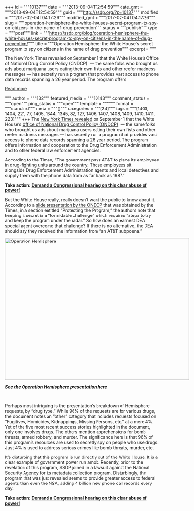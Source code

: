 +++
id = """10137"""
date = """2013-09-04T12:54:59"""
date_gmt = """2013-09-04T12:54:59"""
guid = """http://ssdp.org/?p=10137"""
modified = """2017-02-04T04:17:26"""
modified_gmt = """2017-02-04T04:17:26"""
slug = """operation-hemisphere-the-white-houses-secret-program-to-spy-on-citizens-in-the-name-of-drug-prevention"""
status = """publish"""
type = """post"""
link = """https://ssdp.org/blog/operation-hemisphere-the-white-houses-secret-program-to-spy-on-citizens-in-the-name-of-drug-prevention/"""
title = """Operation Hemisphere: the White House&#039;s secret program to spy on citizens in the name of drug prevention"""
excerpt = """<p>The New York Times revealed on September 1 that the White House&#8217;s Office of National Drug Control Policy (ONDCP)  — the same folks who brought us ads about marijuana users eating their own fists and other reefer madness messages — has secretly run a program that provides vast access to phone data records spanning a 26 year period. The program offers</p>
<div class="h10"></div>
<p><a class="more-link2 flat" href="https://ssdp.org/blog/operation-hemisphere-the-white-houses-secret-program-to-spy-on-citizens-in-the-name-of-drug-prevention/">Read more</a></p>
"""
author = """132"""
featured_media = """10143"""
comment_status = """open"""
ping_status = """open"""
template = """"""
format = """standard"""
meta = """[]"""
categories = """[24]"""
tags = """[1403, 1404, 221, 77, 1405, 1344, 1345, 82, 127, 1406, 1407, 1408, 1409, 1410, 1411, 223]"""
+++
The <a title="Operation Hemisphere NY Times" href="http://www.nytimes.com/2013/09/02/us/drug-agents-use-vast-phone-trove-eclipsing-nsas.html" target="_blank">New York Times revealed</a> on September 1 that the White House&#8217;s <a title="ONDCP" href="http://www.whitehouse.gov/ondcp" target="_blank">Office of National Drug Control Policy (ONDCP)</a>  — the same folks who brought us ads about marijuana users eating their own fists and other reefer madness messages — has secretly run a program that provides vast access to phone data records spanning a 26 year period. The program offers information and cooperation to the Drug Enforcement Administration and to other federal law enforcement agencies.



According to the Times, &#8220;The government pays AT&amp;T to place its employees in drug-fighting units around the country. Those employees sit alongside Drug Enforcement Administration agents and local detectives and supply them with the phone data from as far back as 1987.&#8221;



<div class="alert"><b>Take action: <a title="Take action on Operation Hemisphere!" href="http://ssdp.org/action/operation-hemisphere/" target="_blank">Demand a Congressional hearing on this clear abuse of power!</a></b></div>



But the White House really, really doesn&#8217;t want the public to know about it. According to a <a title="Operation Hemisphere Presentation" href="http://ssdp.org/assets/2013/09/Operation-Hemisphere.pdf" target="_blank">slide presentation by the ONDCP</a> that was obtained by the Times, in a section entitled &#8220;Protecting the Program,&#8221; the authors note that keeping it secret is a &#8220;formidable challenge&#8221; which requires &#8220;steps to try and keep the program under the radar.&#8221; So how does an earnest DEA special agent overcome that challenge? If there is no alternative, the DEA should say they received the information from &#8220;an AT&amp;T subpoena.&#8221;



<div id="attachment_10143" style="width: 610px" class="wp-caption aligncenter"><a href="http://ssdp.org/assets/2013/09/Operation-Hemisphere.pdf" target="_blank"><img class="size-full wp-image-10143 " alt="Operation Hemisphere" src="http://ssdp.org/assets/2013/09/Operation-Hemisphere-Cover1.png" width="600" height="463" /></a><p class="wp-caption-text"><em><strong><a href="http://ssdp.org/assets/2013/09/Operation-Hemisphere.pdf" target="_blank">See the Operation Hemisphere presentation here</a></strong></em></p></div>



&nbsp;



Perhaps most intriguing is the presentation&#8217;s breakdown of Hemisphere requests, by &#8220;drug type.&#8221; While 96% of the requests are for various drugs, the document notes an &#8220;other&#8221; category that includes requests focused on &#8220;Fugitives, Homicides, Kidnappings, Missing Persons, etc.&#8221; at a mere 4%. Yet of the five most recent success stories highlighted in the document, only one involves drugs. The others mention apprehensions for bomb threats, armed robbery, and murder. The significance here is that 96% of this program&#8217;s resources are used to secretly spy on people who use drugs. Just 4% is used to address serious crimes like bomb threats, murder, etc.



It&#8217;s disturbing that this program is run directly out of the White House. It is a clear example of government power run amok. Recently, prior to the revelation of this program, SSDP joined in a lawsuit against the National Security Agency for its metadata collection program. Disturbingly, the program that was just revealed seems to provide greater access to federal agents than even the NSA, adding 4 billion new phone call records every day.



<div class="alert"><b>Take action: <a title="Take action on Operation Hemisphere!" href="http://ssdp.org/action/operation-hemisphere/" target="_blank">Demand a Congressional hearing on this clear abuse of power!</a></b></div>
